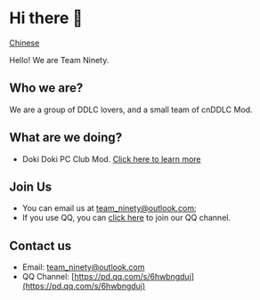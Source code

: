 # Hi there 👋
[Chinese](/profile/README_ZH.md)

Hello! We are Team Ninety.

## Who we are?
We are a group of DDLC lovers, and a small team of cnDDLC Mod.

## What are we doing?
- Doki Doki PC Club Mod.
    [Click here to learn more](/about/DokiDokiPCClub_EN.md)

## Join Us
- You can email us at [team_ninety@outlook.com](mailto:team_ninety@outlook.com);
- If you use QQ, you can [click here](https://pd.qq.com/s/6hwbngduj) to join our QQ channel.

## Contact us
- Email: [team_ninety@outlook.com](mailto:team_ninety@outlook.com)
- QQ Channel: [https://pd.qq.com/s/6hwbngduj](https://pd.qq.com/s/6hwbngduj)


<!--

**Here are some ideas to get you started:**

🙋‍♀️ A short introduction - what is your organization all about?
🌈 Contribution guidelines - how can the community get involved?
👩‍💻 Useful resources - where can the community find your docs? Is there anything else the community should know?
🍿 Fun facts - what does your team eat for breakfast?
🧙 Remember, you can do mighty things with the power of [Markdown](https://docs.github.com/github/writing-on-github/getting-started-with-writing-and-formatting-on-github/basic-writing-and-formatting-syntax)
-->
